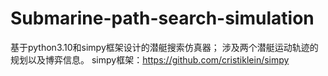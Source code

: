 # Submarine-path-search-simulation
基于python3.10和simpy框架设计的潜艇搜索仿真器；
涉及两个潜艇运动轨迹的规划以及博弈信息。
simpy框架：https://github.com/cristiklein/simpy
